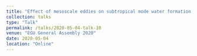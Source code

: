```yaml
---
title: "Effect of mesoscale eddies on subtropical mode water formation and ocean heat storage"
collection: talks
type: "Talk"
permalink: /talks/2020-05-04-talk-10
venue: "EGU General Assembly 2020"
date: 2020-05-04
location: "Online"
---
```

